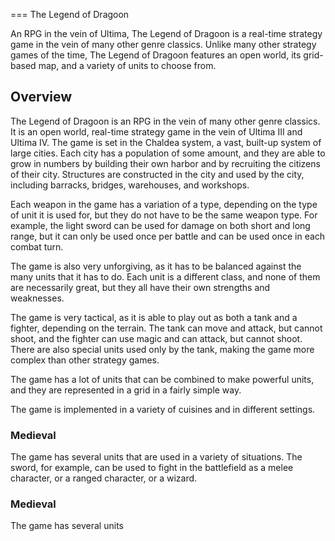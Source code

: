 
===
The Legend of Dragoon

An RPG in the vein of Ultima, The Legend of Dragoon is a real-time strategy game in the vein of many other genre classics. Unlike many other strategy games of the time, The Legend of Dragoon features an open world, its grid-based map, and a variety of units to choose from.

## Overview

The Legend of Dragoon is an RPG in the vein of many other genre classics. It is an open world, real-time strategy game in the vein of Ultima III and Ultima IV. The game is set in the Chaldea system, a vast, built-up system of large cities. Each city has a population of some amount, and they are able to grow in numbers by building their own harbor and by recruiting the citizens of their city. Structures are constructed in the city and used by the city, including barracks, bridges, warehouses, and workshops.

Each weapon in the game has a variation of a type, depending on the type of unit it is used for, but they do not have to be the same weapon type. For example, the light sword can be used for damage on both short and long range, but it can only be used once per battle and can be used once in each combat turn.

The game is also very unforgiving, as it has to be balanced against the many units that it has to do. Each unit is a different class, and none of them are necessarily great, but they all have their own strengths and weaknesses.

The game is very tactical, as it is able to play out as both a tank and a fighter, depending on the terrain. The tank can move and attack, but cannot shoot, and the fighter can use magic and can attack, but cannot shoot. There are also special units used only by the tank, making the game more complex than other strategy games.

The game has a lot of units that can be combined to make powerful units, and they are represented in a grid in a fairly simple way.

The game is implemented in a variety of cuisines and in different settings.

### Medieval

The game has several units that are used in a variety of situations. The sword, for example, can be used to fight in the battlefield as a melee character, or a ranged character, or a wizard.

### Medieval

The game has several units
